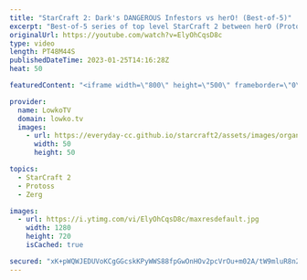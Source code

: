 ```yaml
---
title: "StarCraft 2: Dark's DANGEROUS Infestors vs herO! (Best-of-5)"
excerpt: "Best-of-5 series of top level StarCraft 2 between herO (Protoss) and Dark (Zerg). This series is the grand finals of the ESL Open Cup 159 Korea. While the build orders in this match are mostly standard, the executions in the mid game are very versatile. The micro and decision making from both pro gamers"
originalUrl: https://youtube.com/watch?v=ElyOhCqsD8c
type: video
length: PT48M44S
publishedDateTime: 2023-01-25T14:16:28Z
heat: 50

featuredContent: "<iframe width=\"800\" height=\"500\" frameborder=\"0\" src=\"https://www.youtube.com/embed/ElyOhCqsD8c\" allow=\"accelerometer; autoplay; encrypted-media; gyroscope; picture-in-picture\" allowfullscreen></iframe>"

provider:
  name: LowkoTV
  domain: lowko.tv
  images:
    - url: https://everyday-cc.github.io/starcraft2/assets/images/organizations/lowko.tv-50x50.jpg
      width: 50
      height: 50

topics:
  - StarCraft 2
  - Protoss
  - Zerg

images:
  - url: https://i.ytimg.com/vi/ElyOhCqsD8c/maxresdefault.jpg
    width: 1280
    height: 720
    isCached: true

secured: "xK+pWQWJEDUVoKCgGGcskKPyWWS88fpGwOnHOv2pcVrOu+m02A/tW9mluR8n2wLmtPaqC6hU8Yyj2zBKlxSYEIm5aXptT3TaDhguIPP90HMESQBscx3XdgJzSE3APDXaZTactWA2xVRmoARszwXskpKWLhETnhh8rd1x4ocpk/DJaCZ6NbzRShqtk0fB18PW6618zBU4lJylViyXX1h4DfEr3UMxUw7M75xka5pqLU3s71KQGSTqF+na+hdePV5DduWitbKdk/r5okmfoklHMR6gwje3v72wP742YFsQU+qKkLtBlQ+ysQm3RNohgFd85NwenkzDbGv1c3Ad7YhiwFnTSdxzpqKxi6a+UZbMcni1mKwraTqegnGTEoXiEr+aSgKvcad7jxEGlD2A5Q9weO6EIgNUXOUxONEymPr/V5A=;OU0I9bm94J2UisYNR6q8Bw=="
---
```



